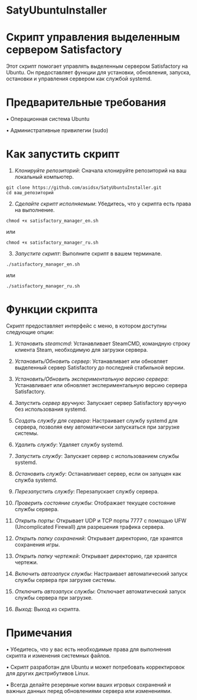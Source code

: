 # SatyUbuntuInstaller

# Скрипт управления выделенным сервером Satisfactory

Этот скрипт помогает управлять выделенным сервером Satisfactory на Ubuntu. Он предоставляет функции для установки, обновления, запуска, остановки и управления сервером как службой systemd.

# Предварительные требования

• Операционная система Ubuntu

• Административные привилегии (sudo)

# Как запустить скрипт

1. *Клонируйте репозиторий*: Сначала клонируйте репозиторий на ваш локальный компьютер.
```
git clone https://github.com/asidsx/SatyUbuntuInstaller.git
cd ваш_репозиторий
```

2. *Сделайте скрипт исполняемым*: Убедитесь, что у скрипта есть права на выполнение.
```
chmod +x satisfactory_manager_en.sh
```

или
```
chmod +x satisfactory_manager_ru.sh
```

3. *Запустите скрипт*: Выполните скрипт в вашем терминале.
```
./satisfactory_manager_en.sh
```

или
```
./satisfactory_manager_ru.sh
```

# Функции скрипта

Скрипт предоставляет интерфейс с меню, в котором доступны следующие опции:

1. *Установить steamcmd*: Устанавливает SteamCMD, командную строку клиента Steam, необходимую для загрузки сервера.

2. *Установить/Обновить сервер*: Устанавливает или обновляет выделенный сервер Satisfactory до последней стабильной версии.

3. *Установить/Обновить экспериментальную версию сервера*: Устанавливает или обновляет экспериментальную версию сервера Satisfactory.

4. *Запустить сервер вручную*: Запускает сервер Satisfactory вручную без использования systemd.

5. *Создать службу для сервера*: Настраивает службу systemd для сервера, позволяя ему автоматически запускаться при загрузке системы.

6. *Удалить службу*: Удаляет службу systemd.

7. *Запустить службу*: Запускает сервер с использованием службы systemd.

8. *Остановить службу*: Останавливает сервер, если он запущен как служба systemd.

9. *Перезапустить службу*: Перезапускает службу сервера.

10. *Проверить состояние службы*: Отображает текущее состояние службы сервера.

11. *Открыть порты*: Открывает UDP и TCP порты 7777 с помощью UFW (Uncomplicated Firewall) для разрешения трафика сервера.

12. *Открыть папку сохранений*: Открывает директорию, где хранятся сохранения игры.

13. *Открыть папку чертежей*: Открывает директорию, где хранятся чертежи.

14. *Включить автозапуск службы*: Настраивает автоматический запуск службы сервера при загрузке системы.

15. *Отключить автозапуск службы*: Отключает автоматический запуск службы сервера при загрузке.

16. *Выход*: Выход из скрипта.

# Примечания

• Убедитесь, что у вас есть необходимые права для выполнения скрипта и изменения системных файлов.

• Скрипт разработан для Ubuntu и может потребовать корректировок для других дистрибутивов Linux.

• Всегда делайте резервные копии ваших игровых сохранений и важных данных перед обновлениями сервера или изменениями.
